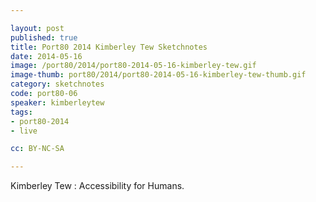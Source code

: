 ```yaml
---

layout: post
published: true
title: Port80 2014 Kimberley Tew Sketchnotes
date: 2014-05-16
image: /port80/2014/port80-2014-05-16-kimberley-tew.gif
image-thumb: port80/2014/port80-2014-05-16-kimberley-tew-thumb.gif
category: sketchnotes
code: port80-06
speaker: kimberleytew
tags:
- port80-2014
- live

cc: BY-NC-SA

---
```


Kimberley Tew : Accessibility for Humans.
